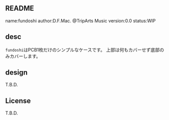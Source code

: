 ## README

name:fundoshi
author:D.F.Mac. @TripArts Music
version:0.0
status:WIP

## desc

`fundoshi`はPCB1枚だけのシンプルなケースです。
上部は何もカバーせず底部のみカバーします。

## design

T.B.D.

## License

T.B.D.




